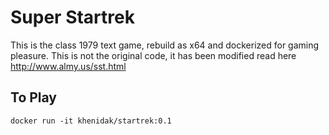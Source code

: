 # Super Startrek 

This is the class 1979 text game, rebuild as x64 and dockerized for gaming pleasure. This is not the original code, it has been modified read here http://www.almy.us/sst.html 

## To Play

```
docker run -it khenidak/startrek:0.1
```
 
